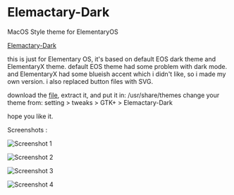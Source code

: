 # Elemactary-Dark
MacOS Style theme for ElementaryOS

[Elemactary-Dark](https://www.gnome-look.org/p/1406950/)

this is just for Elementary OS, it's based on default EOS dark theme and ElementaryX theme. 
default EOS theme had some problem with dark mode. and ElementaryX had some blueish accent which i didn't like, so i made my own version. 
i also replaced button files with SVG.

download the [file](https://github.com/saint-13/Elemactary-Dark/releases/download/Elemactary/Elemactary-Dark-v1.1.zip), extract it, and put it in: /usr/share/themes
change your theme from: setting > tweaks > GTK+ > Elemactary-Dark

hope you like it. 

Screenshots : 

![Screenshot 1](https://github.com/saint-13/Elemactary-Dark/blob/master/Screenshot/Screenshot%20from%202020-07-25%2023-35-14.png)

![Screenshot 2](https://github.com/saint-13/Elemactary-Dark/blob/master/Screenshot/Screenshot%20from%202020-07-25%2023-35-25.png)

![Screenshot 3](https://github.com/saint-13/Elemactary-Dark/blob/master/Screenshot/Screenshot%20from%202020-07-25%2023-35-36.png)

![Screenshot 4](https://github.com/saint-13/Elemactary-Dark/blob/master/Screenshot/Screenshot%20from%202020-07-26%2000-48-40.png)
